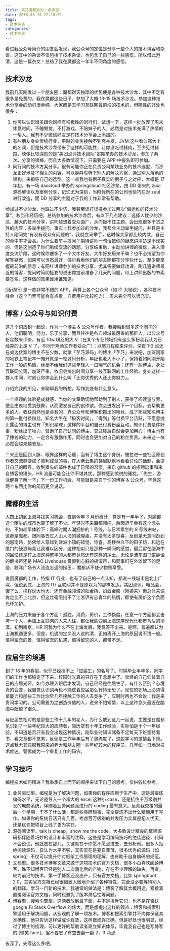 ```yaml
---
title: 离开魔都后的一点感想
date: 2018-03-19 22:18:51
tags:
- 技术杂谈
categories:
- 技术杂谈
---
```


看过我公众号简介的朋友会发现，我公众号的定位是分享一些个人的技术博客和杂谈，这其中的杂谈不仅包括了技术杂谈，也包含了自己的一些感悟。所以借此澄清，这是一篇杂文！总结了我在魔都这一年半不同角度的感悟。

## 技术沙龙

我前几天刚发过一个朋友圈：魔都得天独厚的优势便是各种技术沙龙，其中不乏有很多是免费的。我在魔都这些日子，参加了大概 13-15 场技术沙龙。参加这种技术分享会的动机很单纯，大家都是去学习互联网最前沿的技术的，但隐性的好处也很多：

1. 你可以认识很多跟你同样有积极性的同行们，试想一下，这样一批放弃了周末休息时间，不睡懒觉，不打游戏，不陪妹子的人，必然是对技术充满了热情的一帮人。我有不少微信好友是在技术分享会上添加的。
2. 有些朋友身处传统行业，平时的业务接触不到高并发，JVM 这些看似高大上的名词，但是技术沙龙带来了这样的可能性，让你没吃过猪肉，至少见过猪跑。映像比较深刻的是“美团点评技术团队”定期举办的技术沙龙，参加了两次，分享的很棒，而且大多数情况下，只需要在 APP 中报名即可参加。
3. 同行间的技术方案分享。很有可能你正在负责公司某块业务的技术选型，而沙龙正好涉及了相关的内容，可以静静聆听下别人的解决方案，通过别人落地的架构，来指导自己的选型。这一点我也有例子真实的例子与之对应，大概是 17 年初，有一场 daocloud 举办的 springcloud 社区沙龙，由 DD 带来的 zuul 源码解读以及案例分享，记忆尤为深刻，当时我所在的公司也恰巧在对 zuul 进行改造，而 DD 分享的主题对于我的工作非常有帮助。

参加过不少沙龙，也踩过不少坑，我甚至误打误撞参加过两次“偏运维的技术分享”，权当作经历吧，总结参加的技术沙龙后，有以下几点建议：选择人数少的沙龙，越大的技术分享，讲师越想着受众面广，从而扼不住主题，会出现很多干货之外的内容；多举手提问，事实上我参加过的沙龙，我都会主动举手提问，并且是主持人刚问完“有没有观众有问题的”，我就立马举手，这时候大家都比较内敛，自己的命中率才会高。为什么要举手提问？期待讲师一句话把你的疑惑讲清楚是不现实的，但是这创造了你们后续交流的话题。分享结束后，主动加讲师的微信，进入深度交流阶段，这时候你便多了一个大牛好友。大牛好友用来干嘛？也不必指望为你解答疑惑，如果可以当然最好，偶尔看看他们的朋友圈都在分享些什么，至少能掌握最前沿的信息；有网红讲师参加的技术分享，尤其需要做好功课，刷几遍讲师最近的博客，提问时简明扼要的说出你提前准备了几天的问题，带上讲师出版的书索要签名，这样做的效果谁用谁知道。

[活动行] 是一款非常不错的 APP，再算上各个公众号（如 IT 大咖说），各种技术峰会（这个门票可能会有点贵，自费用户比较吃力），周末完全可以很充实。

## 博客 / 公众号与知识付费

这几个词放到一起说，作为一个博主 & 公众号作者，我接触到很多这个圈子的人，他们聪明，努力，乐于分享，而且往往是各自领域最厉害的那群人。以公众号粉丝数来评价，有近 10w 粉丝的大 V（在某个专业领域拥有这么多粉丝我认为已经算的上是 V 了，不同于鸡汤文作者受众广）；以努力程度来评价，深夜 1-2 点还在桌边伏案的博主不在少数，就拿「芋艿源码」的博主「芋艿」来说吧，加班回家的地铁上笔记本一摊开就是一顿源码分析，年纪也老大不小了，保持着如同刚开始工作一般的热情，丝毫不给我们这些年轻人一口喘气的机会；还有一些博主，身处互联网公司，加班严重，依旧会挤出时间分享一线互联网的工作经验。身处这样一群人中间，时刻让你体会到什么叫「比你优秀的人还比你努力」。

介绍完我的所见，来聊聊我的所想，写作到底有什么意义。

一个直观的体验是成就感，当你的文章确切地帮助到了别人，获得了阅读量与赞，便会由衷地受到鼓舞，从而激发自己的创作欲。你会迸发出下一个目标，去帮助更多的人。收获自然也是会有的，靠公众号和博客积攒出的粉丝，成了那些知名博主的第一批付费粉丝。知名大牛在「极客时间」，「得到」等付费平台活跃，不愿意抛头露面的博主也有「知识星球」这样的平台和自己付费粉丝互动。知识付费是件好事，粉丝出了物力，赞助了自己认同的博主，交过钱后自然会更加用心；博主也有了挣钱的动力，一定会有激励作用，同时也会更加对自己的粉丝负责。未来这一块必然会越来越普及。

二来还是回到人脉、眼界这样的话题，当有了博主这个身份，被拉进一些社区原创作者交流群便成了顺利成章的事，在大佬云集的群里默默地看着讨论的话题，会提升自己的眼界。收到猎头的邮件也成了日常的习惯，来自 github 的招聘启事和来自博客的猎头，HR 流量可能会让你不堪其扰，那种感到愉悦的骚扰。「先生，游泳健身了解一下」下一份工作机会，可能就是来自于你的博客 & 公众号，毕竟这两个东西比你的简历更会说话。

## 魔都的生活

大四上初到上海寻找实习机会，直到今年 3 月份离开，算是有一年半了，对魔都这个陌生的城市也算了解了不少。年轻时不来魔都闯闯，后面迟早会有这个念头的，不如趁早体验下：高峰时期人潮拥挤的 1 号线，与日常乘坐的 9 号线末站，这都是魔都。跟同事去过人山人海的城隍庙，并没有太多惊喜，反倒是无意间逛到的思南路，仿佛给人穿越到欧洲小镇的错觉，惊喜。高楼林立下的田子坊，和远在厦门的鼓浪屿竟让我难以区分，这种相似只是那种一瞬间的感觉，最后留在脑海中的回忆还是在上海这种繁华的大都市竟然还有这样的净土。无论是浦东图书馆静谧的翻书声还是 MAO Livehouse 震颤到心脏的摇滚声，和同事们在外滩留下的足迹，联洋广场令人流连忘返的捞王... 魔都从不缺少物质享受。

说回魔都的工作，特指 IT 行业，也有了自己的一点认知，都说一线城市是北上广深，但说到底，上海的 IT/ 互联网并不是原以为的那样发达。美团点评，唯品会，饿了么，携程说大也大，还有金融领域的陆金所，蚂蚁金服（刚搬来）但总体来说肯定比不上北京，但这丝毫阻挡不了江浙沪有志青年的热情，即使有房价这个负面光环加护。

上海的压力来自于各个方面：孤独，消费，房价，工作额度，任意一个方面都会击垮一个人，再加上互联网的人来人往，都让我感受到上海这座现代化都市背后的冷漠。初到南京，HR 问我为什么不在上海发展，我竟答不出来。是啊，普遍都认为上海机遇更多，但是，机遇的定义没人说的清，正如离开上海的原因说不清一般。值得留恋的景，值得留恋的机遇，值得留恋的人，都带不走。

## 应届生的境遇

到了 18 年的春招，似乎已经挂不上「应届生」的名号了。时隔毕业半年多，同学们的工作也都稳定了下来，校园时光真的只存在于念想中了。曾经的自己仰仗着自己的应届光环，如今办理入职后才发现，自己已经是往届生了，有什么区别？心境真的会变，我自觉认识到再也不能仗着应届那么有恃无恐了。现在的职场上必须得拿能力和那些工作比你早几年接触工作的人去竞争了，应聘时再也不会说：我是来贵司学习的。公司需要为之创造价值的人，说来不怕矫情，以上这种念头最近在脑海中酝酿了很久。

与应届生相对的是那些工作十几年的老人，为什么放到这儿一起说，主要是在魔都见识到了一些年纪较大的应聘者，简历空有十年工作经验，实际怕是十个一年经验。不知道是否只有我会出现这种情况，刚毕业时知识储备不足每天下班坚持看书，看文章都不觉累，反倒是工作半年后有了熟练度了，这股学习的激情会下降。这点我尤其佩服我原来的老大和朋友圈一些年纪较大的程序员，几年如一日地对技术痴迷。警惕成为一个重复工作的码农。

## 学习技巧

编程技术如何精进？我秉承自上而下的顺序来谈下自己的思考，仅供各位参考。

1. 业务驱动型。编程是为了解决问题，如果你的程序应用于生产中，这是最锻炼编码水平，无论是导入一个超大的 excel 这种小 case，还是抗住千万级别并发的电商系统，伴随着业务问题而进行的 coding 最有意义。反观我交接的最后一个星期，干不了什么活，都是些零碎琐事，完全提炼不出什么精髓用于写作。如果你的系统日活只有几百，考虑百万级别的并发压力实属是杞人忧天，还是优先把项目上线了更为实在。
2. 源码阅读型。talk is cheap，show me the code。大多数设计精良的框架源码都伴随着巧妙的设计和丰富的注释，这些是学习编码技巧的绝佳途径，代码不会说谎，他就放在那儿，关键就在于你愿不愿点进去，去分析他。很多人拒绝阅读源码，自认为水平不够，其实实在是妄自菲薄，很多优秀的源码（如 spring）不仅可以提升你对框架工作原理的理解，也有助于自身编码的规范。
3. 文档型。很多技术博客文章来源于这项技术的官方文档，很多小白喜欢阅读博客，殊不知博客已经是别人二次消化后的产物，存在不少理解的缺失。再者，较为前沿的技术，第一手博客还没出产，只有官方文档，比如 springboot 2.0，其实官方文档已经很细致入微地介绍了各种特性，完全没必要等待别人的翻译。学习一门新的技术，我通常的做法是：博客了解其大概用途，紧接着直接阅读官方文档，同时也避免了版本滞后性等问题。
4. 博客型、搜索引擎型。这两者放到最下面，并不是排斥它们，也不是在否认 google 和 Stack Overflow 的伟大。而是想提出这样的观点：博客和搜索引擎适用于解决问题，从宏观的了解一项技术。博客和搜索引擎并不向你保证其准确性，他只告诉这样做或许有效，这样做或许正确。但是好处也很明显，经过了博主的梳理，可以更好的帮助读者建立知识体系，毕竟我自己也是写博客的 [微笑 face]，但不要忘了有空去翻一翻 2，3 两点



夜深了，先写这么多吧。
